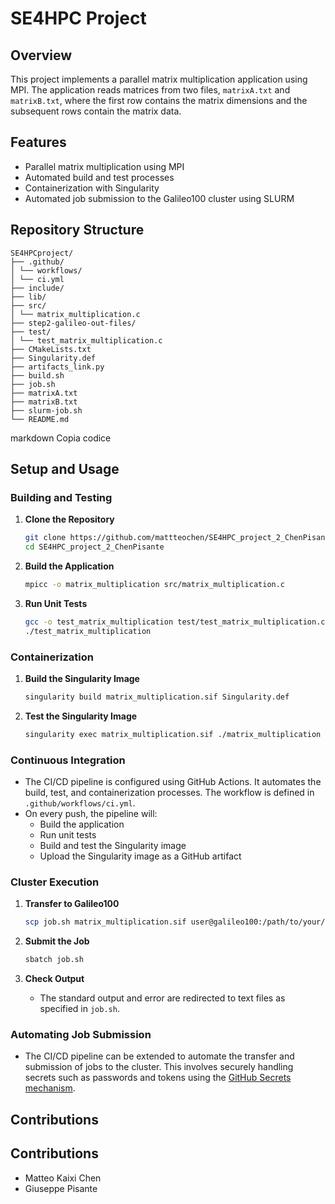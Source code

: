 # SE4HPC Project

## Overview

This project implements a parallel matrix multiplication application using MPI. The application reads matrices from two files, `matrixA.txt` and `matrixB.txt`, where the first row contains the matrix dimensions and the subsequent rows contain the matrix data.

## Features

- Parallel matrix multiplication using MPI
- Automated build and test processes
- Containerization with Singularity
- Automated job submission to the Galileo100 cluster using SLURM

## Repository Structure
```
SE4HPCproject/
├── .github/
│ └── workflows/
│ └── ci.yml
├── include/
├── lib/
├── src/
│ └── matrix_multiplication.c
├── step2-galileo-out-files/
├── test/
│ └── test_matrix_multiplication.c
├── CMakeLists.txt
├── Singularity.def
├── artifacts_link.py
├── build.sh
├── job.sh
├── matrixA.txt
├── matrixB.txt
├── slurm-job.sh
└── README.md
```
markdown
Copia codice

## Setup and Usage

### Building and Testing

1. **Clone the Repository**
    ```bash
    git clone https://github.com/mattteochen/SE4HPC_project_2_ChenPisante.git
    cd SE4HPC_project_2_ChenPisante
    ```

2. **Build the Application**
    ```bash
    mpicc -o matrix_multiplication src/matrix_multiplication.c
    ```

3. **Run Unit Tests**
    ```bash
    gcc -o test_matrix_multiplication test/test_matrix_multiplication.c -lmpi
    ./test_matrix_multiplication
    ```

### Containerization

1. **Build the Singularity Image**
    ```bash
    singularity build matrix_multiplication.sif Singularity.def
    ```

2. **Test the Singularity Image**
    ```bash
    singularity exec matrix_multiplication.sif ./matrix_multiplication
    ```

### Continuous Integration

- The CI/CD pipeline is configured using GitHub Actions. It automates the build, test, and containerization processes. The workflow is defined in `.github/workflows/ci.yml`.
- On every push, the pipeline will:
  - Build the application
  - Run unit tests
  - Build and test the Singularity image
  - Upload the Singularity image as a GitHub artifact

### Cluster Execution

1. **Transfer to Galileo100**
    ```bash
    scp job.sh matrix_multiplication.sif user@galileo100:/path/to/your/directory
    ```

2. **Submit the Job**
    ```bash
    sbatch job.sh
    ```

3. **Check Output**
    - The standard output and error are redirected to text files as specified in `job.sh`.

### Automating Job Submission

- The CI/CD pipeline can be extended to automate the transfer and submission of jobs to the cluster. This involves securely handling secrets such as passwords and tokens using the [GitHub Secrets mechanism](https://docs.github.com/en/actions/security-guides/using-secrets-in-github-actions?tool=cli).

## Contributions
## Contributions

- Matteo Kaixi Chen
- Giuseppe Pisante 
